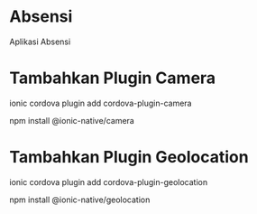 # Absensi
Aplikasi Absensi

# Tambahkan Plugin Camera

ionic cordova plugin add cordova-plugin-camera

npm install @ionic-native/camera

# Tambahkan Plugin Geolocation

ionic cordova plugin add cordova-plugin-geolocation

npm install @ionic-native/geolocation
